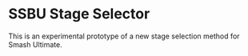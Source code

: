 # SSBU Stage Selector

This is an experimental prototype of a new stage selection method for Smash Ultimate.
